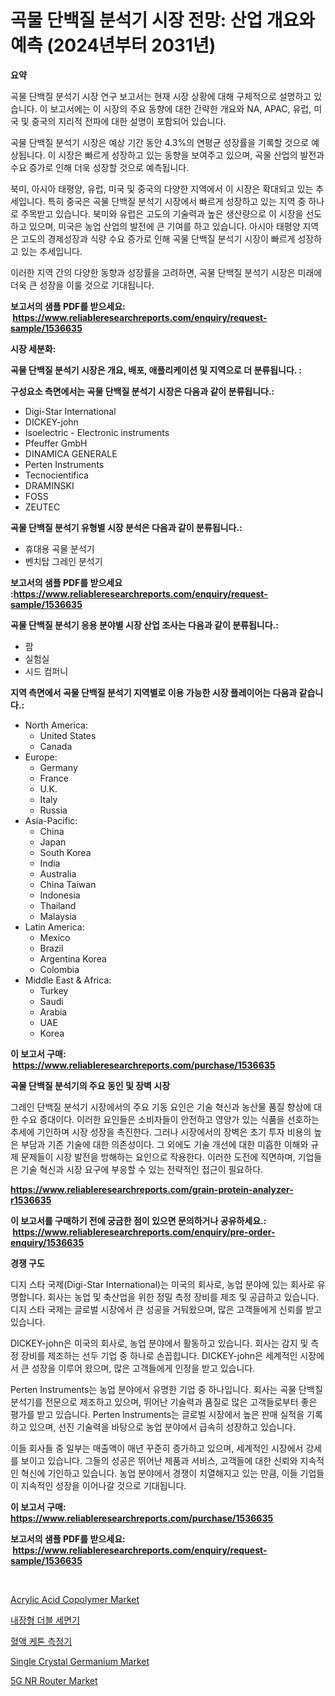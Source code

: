 <p><h1>곡물 단백질 분석기 시장 전망: 산업 개요와 예측 (2024년부터 2031년)</h1></p><p><strong>요약</strong></p>
<p><p>곡물 단백질 분석기 시장 연구 보고서는 현재 시장 상황에 대해 구체적으로 설명하고 있습니다. 이 보고서에는 이 시장의 주요 동향에 대한 간략한 개요와 NA, APAC, 유럽, 미국 및 중국의 지리적 전파에 대한 설명이 포함되어 있습니다.</p><p>곡물 단백질 분석기 시장은 예상 기간 동안 4.3%의 연평균 성장률을 기록할 것으로 예상됩니다. 이 시장은 빠르게 성장하고 있는 동향을 보여주고 있으며, 곡물 산업의 발전과 수요 증가로 인해 더욱 성장할 것으로 예측됩니다.</p><p>북미, 아시아 태평양, 유럽, 미국 및 중국의 다양한 지역에서 이 시장은 확대되고 있는 추세입니다. 특히 중국은 곡물 단백질 분석기 시장에서 빠르게 성장하고 있는 지역 중 하나로 주목받고 있습니다. 북미와 유럽은 고도의 기술력과 높은 생산량으로 이 시장을 선도하고 있으며, 미국은 농업 산업의 발전에 큰 기여를 하고 있습니다. 아시아 태평양 지역은 고도의 경제성장과 식량 수요 증가로 인해 곡물 단백질 분석기 시장이 빠르게 성장하고 있는 추세입니다.</p><p>이러한 지역 간의 다양한 동향과 성장률을 고려하면, 곡물 단백질 분석기 시장은 미래에 더욱 큰 성장을 이룰 것으로 기대됩니다.</p></p>
<p><strong>보고서의 샘플 PDF를 받으세요: &nbsp;<a href="https://www.reliableresearchreports.com/enquiry/request-sample/1536635">https://www.reliableresearchreports.com/enquiry/request-sample/1536635</a></strong></p>
<p><strong>시장 세분화:</strong></p>
<p><strong> 곡물 단백질 분석기 시장은 개요, 배포, 애플리케이션 및 지역으로 더 분류됩니다. :</strong></p>
<p><strong>구성요소 측면에서는 곡물 단백질 분석기 시장은 다음과 같이 분류됩니다.:</strong></p>
<p><ul><li>Digi-Star International</li><li>DICKEY-john</li><li>Isoelectric - Electronic instruments</li><li>Pfeuffer GmbH</li><li>DINAMICA GENERALE</li><li>Perten Instruments</li><li>Tecnocientifica</li><li>DRAMINSKI</li><li>FOSS</li><li>ZEUTEC</li></ul></p>
<p><strong> 곡물 단백질 분석기 유형별 시장 분석은 다음과 같이 분류됩니다.:</strong></p>
<p><ul><li>휴대용 곡물 분석기</li><li>벤치탑 그레인 분석기</li></ul></p>
<p><strong>보고서의 샘플 PDF를 받으세요 :<a href="https://www.reliableresearchreports.com/enquiry/request-sample/1536635">https://www.reliableresearchreports.com/enquiry/request-sample/1536635</a></strong></p>
<p><strong> 곡물 단백질 분석기 응용 분야별 시장 산업 조사는 다음과 같이 분류됩니다.:</strong></p>
<p><ul><li>팜</li><li>실험실</li><li>시드 컴퍼니</li></ul></p>
<p><strong>지역 측면에서 곡물 단백질 분석기 지역별로 이용 가능한 시장 플레이어는 다음과 같습니다.:</strong></p>
<p><ul>
    <li>
        North America:
        <ul>
            <li>United States</li>
            <li>Canada</li>
        </ul>
    </li>
    <li>
        Europe:
        <ul>
            <li>Germany</li>
            <li>France</li>
            <li>U.K.</li>
            <li>Italy</li>
            <li>Russia</li>
        </ul>
    </li>
    <li>
        Asia-Pacific:
        <ul>
            <li>China</li>
            <li>Japan</li>
            <li>South Korea</li>
            <li>India</li>
            <li>Australia</li>
            <li>China Taiwan</li>
            <li>Indonesia</li>
            <li>Thailand</li>
            <li>Malaysia</li>
        </ul>
    </li>
    <li>
        Latin America:
        <ul>
            <li>Mexico</li>
            <li>Brazil</li>
            <li>Argentina Korea</li>
            <li>Colombia</li>
        </ul>
    </li>
    <li>
        Middle East & Africa:
        <ul>
            <li>Turkey</li>
            <li>Saudi</li>
            <li>Arabia</li>
            <li>UAE</li>
            <li>Korea</li>
        </ul>
    </li>
    </ul></p>
<p><strong>이 보고서 구매: &nbsp;<a href="https://www.reliableresearchreports.com/purchase/1536635">https://www.reliableresearchreports.com/purchase/1536635</a></strong></p>
<p><strong>곡물 단백질 분석기의 주요 동인 및 장벽 시장</strong></p>
<p><p>그레인 단백질 분석기 시장에서의 주요 기동 요인은 기술 혁신과 농산물 품질 향상에 대한 수요 증대이다. 이러한 요인들은 소비자들이 안전하고 영양가 있는 식품을 선호하는 추세에 기인하며 시장 성장을 촉진한다. 그러나 시장에서의 장벽은 초기 투자 비용의 높은 부담과 기존 기술에 대한 의존성이다. 그 외에도 기술 개선에 대한 미흡한 이해와 규제 문제들이 시장 발전을 방해하는 요인으로 작용한다. 이러한 도전에 직면하며, 기업들은 기술 혁신과 시장 요구에 부응할 수 있는 전략적인 접근이 필요하다.</p></p>
<p><strong><a href="https://www.reliableresearchreports.com/grain-protein-analyzer-r1536635">https://www.reliableresearchreports.com/grain-protein-analyzer-r1536635</a></strong></p>
<p><strong>이 보고서를 구매하기 전에 궁금한 점이 있으면 문의하거나 공유하세요.: &nbsp;<a href="https://www.reliableresearchreports.com/enquiry/pre-order-enquiry/1536635">https://www.reliableresearchreports.com/enquiry/pre-order-enquiry/1536635</a></strong></p>
<p><strong>경쟁 구도</strong></p>
<p><p>디지 스타 국제(Digi-Star International)는 미국의 회사로, 농업 분야에 있는 회사로 유명합니다. 회사는 농업 및 축산업을 위한 정밀 측정 장비를 제조 및 공급하고 있습니다. 디지 스타 국제는 글로벌 시장에서 큰 성공을 거둬왔으며, 많은 고객들에게 신뢰를 받고 있습니다.</p><p>DICKEY-john은 미국의 회사로, 농업 분야에서 활동하고 있습니다. 회사는 감지 및 측정 장비를 제조하는 선두 기업 중 하나로 손꼽힙니다. DICKEY-john은 세계적인 시장에서 큰 성장을 이루어 왔으며, 많은 고객들에게 인정을 받고 있습니다.</p><p>Perten Instruments는 농업 분야에서 유명한 기업 중 하나입니다. 회사는 곡물 단백질 분석기를 전문으로 제조하고 있으며, 뛰어난 기술력과 품질로 많은 고객들로부터 좋은 평가를 받고 있습니다. Perten Instruments는 글로벌 시장에서 높은 판매 실적을 기록하고 있으며, 선진 기술력을 바탕으로 농업 분야에서 급속히 성장하고 있습니다.</p><p>이들 회사들 중 일부는 매출액이 매년 꾸준히 증가하고 있으며, 세계적인 시장에서 강세를 보이고 있습니다. 그들의 성공은 뛰어난 제품과 서비스, 고객들에 대한 신뢰와 지속적인 혁신에 기인하고 있습니다. 농업 분야에서 경쟁이 치열해지고 있는 만큼, 이들 기업들이 지속적인 성장을 이어나갈 것으로 기대됩니다.</p></p>
<p><strong>이 보고서 구매: &nbsp; <a href="https://www.reliableresearchreports.com/purchase/1536635">https://www.reliableresearchreports.com/purchase/1536635</a></strong></p>
<p><strong>보고서의 샘플 PDF를 받으세요: &nbsp;<a href="https://www.reliableresearchreports.com/enquiry/request-sample/1536635">https://www.reliableresearchreports.com/enquiry/request-sample/1536635</a></strong><strong></strong></p>
<p>&nbsp;</p>
<p><p><a href="https://issuu.com/reportprime-2/docs/acrylic-acid-copolymer-market-size-2030.pptx">Acrylic Acid Copolymer Market</a></p><p><a href="https://github.com/Howaoole34545/Market-Research-Report-List-1/blob/main/298688618464.md">내장형 더블 세면기</a></p><p><a href="https://github.com/JackieFauhey9089475/Market-Research-Report-List-1/blob/main/471305518465.md">혈액 케톤 측정기</a></p><p><a href="https://issuu.com/reportprime-2/docs/single-crystal-germanium-market-size-2030.pptx">Single Crystal Germanium Market</a></p><p><a href="https://github.com/julyju69/Market-Research-Report-List-2/blob/main/5g-nr-router-market.md">5G NR Router Market</a></p></p>